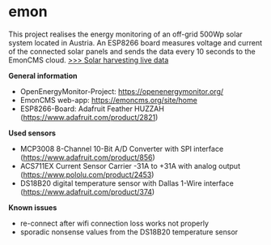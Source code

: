 # emon
This project realises the energy monitoring of an off-grid 500Wp solar system located in Austria. An ESP8266 board measures voltage and current of the connected solar panels and sends the data every 10 seconds to the EmonCMS cloud. [>>> Solar harvesting live data](https://emoncms.org/app/view?name=Solarernte&readkey=8b38e7dcc457e170a6cc96cb234fc605)

**General information**
- OpenEnergyMonitor-Project: https://openenergymonitor.org/
- EmonCMS web-app: https://emoncms.org/site/home
- ESP8266-Board: Adafruit Feather HUZZAH (https://www.adafruit.com/product/2821)

**Used sensors**
- MCP3008 8-Channel 10-Bit A/D Converter with SPI interface (https://www.adafruit.com/product/856)
- ACS711EX Current Sensor Carrier -31A to +31A with analog output (https://www.pololu.com/product/2453)
- DS18B20 digital temperature sensor with Dallas 1-Wire interface (https://www.adafruit.com/product/374)

**Known issues**
- re-connect after wifi connection loss works not properly
- sporadic nonsense values from the DS18B20 temperature sensor
